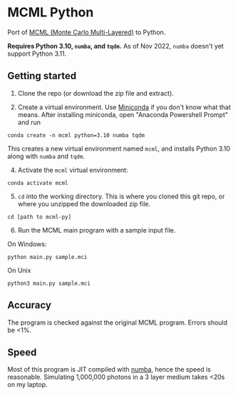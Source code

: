 # MCML Python

Port of [MCML (Monte Carlo Multi-Layered)](https://omlc.org/software/mc/mcml/index.html) to Python.

**Requires Python 3.10, `numba`, and `tqdm`.** As of Nov 2022, `numba` doesn't yet support Python 3.11.

## Getting started

1. Clone the repo (or download the zip file and extract).

2. Create a virtual environment. Use [Miniconda](https://docs.conda.io/en/latest/miniconda.html) if you don't know what that means. After installing miniconda, open "Anaconda Powershell Prompt" and run

```
conda create -n mcml python=3.10 numba tqdm
```

This creates a new virtual environment named `mcml`, and installs Python 3.10 along with `numba` and `tqdm`.

4. Activate the `mcml` virtual environment:

```
conda activate mcml
```

5. `cd` into the working directory. This is where you cloned this git repo, or where you unzipped the downloaded zip file.

```
cd [path to mcml-py]
```

6. Run the MCML main program with a sample input file.

On Windows:

```
python main.py sample.mci
```

On Unix

```
python3 main.py sample.mci
```

## Accuracy

The program is checked against the original MCML program. Errors should be <1%.

## Speed

Most of this program is JIT compiled with [numba](https://numba.pydata.org/), hence the speed is reasonable. Simulating 1,000,000 photons in a 3 layer medium takes <20s on my laptop.
